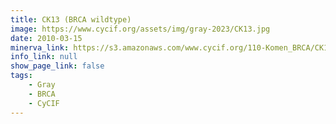 ```yaml
---
title: CK13 (BRCA wildtype)
image: https://www.cycif.org/assets/img/gray-2023/CK13.jpg
date: 2010-03-15
minerva_link: https://s3.amazonaws.com/www.cycif.org/110-Komen_BRCA/CK13/index.html
info_link: null
show_page_link: false
tags:
    - Gray
    - BRCA
    - CyCIF
---
```

